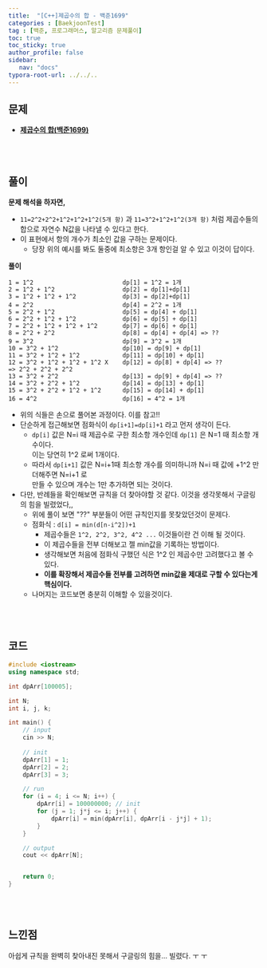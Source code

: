 ```yaml
---
title:  "[C++]제곱수의 합 - 백준1699"
categories : [BaekjoonTest]
tag : [백준, 프로그래머스, 알고리즘 문제풀이]
toc: true
toc_sticky: true
author_profile: false
sidebar:
   nav: "docs"
typora-root-url: ../../..
---
```




## 문제

* **[제곱수의 합(백준1699)](https://www.acmicpc.net/problem/1699)**

<br><br>

## 풀이

**문제 해석을 하자면,**

* `11=2^2+2^2+1^2+1^2+1^2(5개 항)` 과 `11=3^2+1^2+1^2(3개 항)` 처럼 제곱수들의 합으로 자연수 N값을 나타낼 수 있다고 한다.
* 이 표현에서 항의 개수가 최소인 값을 구하는 문제이다.
  * 당장 위의 예시를 봐도 둘중에 최소항은 3개 항인걸 알 수 있고 이것이 답이다.




**풀이**

```
1 = 1^2							dp[1] = 1^2 = 1개
2 = 1^2 + 1^2					dp[2] = dp[1]+dp[1]
3 = 1^2 + 1^2 + 1^2				dp[3] = dp[2]+dp[1]
4 = 2^2							dp[4] = 2^2 = 1개
5 = 2^2 + 1^2					dp[5] = dp[4] + dp[1]
6 = 2^2 + 1^2 + 1^2				dp[6] = dp[5] + dp[1]
7 = 2^2 + 1^2 + 1^2 + 1^2		dp[7] = dp[6] + dp[1]
8 = 2^2 + 2^2					dp[8] = dp[4] + dp[4] => ??
9 = 3^2							dp[9] = 3^2 = 1개
10 = 3^2 + 1^2					dp[10] = dp[9] + dp[1]
11 = 3^2 + 1^2 + 1^2			dp[11] = dp[10] + dp[1]
12 = 3^2 + 1^2 + 1^2 + 1^2 X	dp[12] = dp[8] + dp[4] => ??
=> 2^2 + 2^2 + 2^2				
13 = 3^2 + 2^2					dp[13] = dp[9] + dp[4] => ??
14 = 3^2 + 2^2 + 1^2			dp[14] = dp[13] + dp[1]
15 = 3^2 + 2^2 + 1^2 + 1^2		dp[15] = dp[14] + dp[1]
16 = 4^2						dp[16] = 4^2 = 1개
```

- 위의 식들은 손으로 풀어본 과정이다. 이를 참고!!
- 단순하게 접근해보면 점화식이 `dp[i+1]=dp[i]+1` 라고 먼저 생각이 든다.
  - `dp[i]` 값은 N=i 때 제곱수로 구한 최소항 개수인데 `dp[1]` 은 N=1 때 최소항 개수이다.   
    이는 당연히 1^2 로써 1개이다.
  - 따라서 `dp[i+1]` 값은 N=i+1때 최소항 개수를 의미하니까 N=i 때 값에 +1^2 만 더해주면 N=i+1 로   
    만들 수 있으며 개수는 1만 추가하면 되는 것이다.
- 다만, 반례들을 확인해보면 규칙을 더 찾아야할 것 같다. 이것을 생각못해서 구글링의 힘을 빌렸었다,,
  - 위에 풀이 보면 "??" 부분들이 어떤 규칙인지를 못찾았던것이 문제다.
  - 점화식 : `d[i] = min(d[n-i^2])+1`
    - 제곱수들은 `1^2, 2^2, 3^2, 4^2 ...` 이것들이란 건 이해 될 것이다.
    - 이 제곱수들을 전부 더해보고 젤 min값을 기록하는 방법이다.
    - 생각해보면 처음에 점화식 구했던 식은 1^2 인 제곱수만 고려했다고 볼 수 있다.
    - **이를 확장해서 제곱수들 전부를 고려하면 min값을 제대로 구할 수 있다는게 핵심이다.**
  - 나머지는 코드보면 충분히 이해할 수 있을것이다.




<br><br>

## 코드

```c++
#include <iostream>
using namespace std;

int dpArr[100005];

int N;
int i, j, k;

int main() {
	// input
	cin >> N;
	
	// init
	dpArr[1] = 1;
	dpArr[2] = 2;
	dpArr[3] = 3;

	// run
	for (i = 4; i <= N; i++) {
		dpArr[i] = 100000000; // init
		for (j = 1; j*j <= i; j++) {
			dpArr[i] = min(dpArr[i], dpArr[i - j*j] + 1);
		}
	}

	// output
	cout << dpArr[N];


	return 0;
}
```

<br><br>

## 느낀점

아쉽게 규칙을 완벽히 찾아내진 못해서 구글링의 힘을... 빌렸다. ㅜ ㅜ
